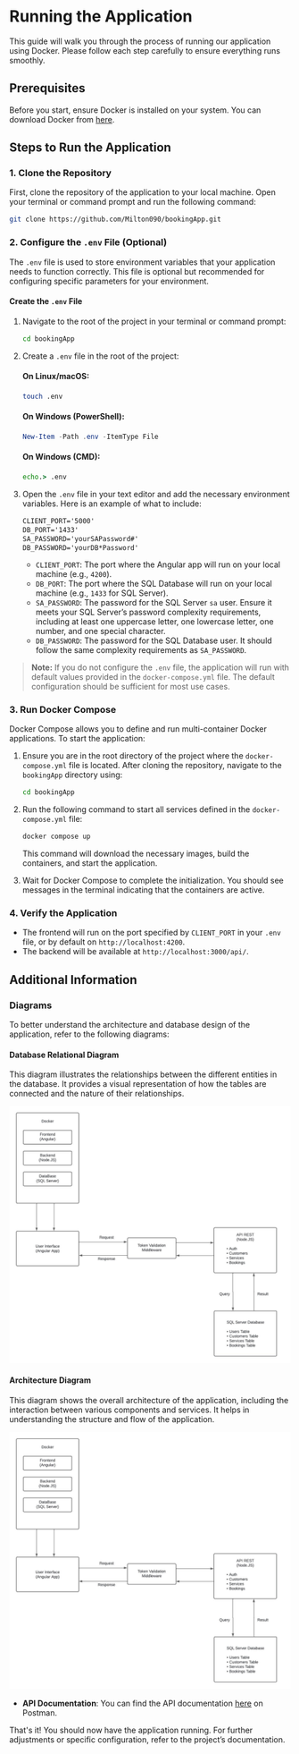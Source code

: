 # Running the Application

This guide will walk you through the process of running our application using Docker. Please follow each step carefully to ensure everything runs smoothly.

## Prerequisites

Before you start, ensure Docker is installed on your system. You can download Docker from [here](https://www.docker.com/products/docker-desktop).

## Steps to Run the Application

### 1. Clone the Repository

First, clone the repository of the application to your local machine. Open your terminal or command prompt and run the following command:


```bash
git clone https://github.com/Milton090/bookingApp.git
```

### 2. Configure the `.env` File (Optional)

The `.env` file is used to store environment variables that your application needs to function correctly. This file is optional but recommended for configuring specific parameters for your environment.

#### Create the `.env` File

1. Navigate to the root of the project in your terminal or command prompt:

    ```bash
    cd bookingApp
    ```

2. Create a `.env` file in the root of the project:

    #### On Linux/macOS:

    ```bash
    touch .env
    ```

    #### On Windows (PowerShell):

    ```powershell
    New-Item -Path .env -ItemType File
    ```

    #### On Windows (CMD):

    ```cmd
    echo.> .env
    ```

3. Open the `.env` file in your text editor and add the necessary environment variables. Here is an example of what to include:

    ```env
    CLIENT_PORT='5000'
    DB_PORT='1433'
    SA_PASSWORD='yourSAPassword#'
    DB_PASSWORD='yourDB*Password'
    ```

    - `CLIENT_PORT`: The port where the Angular app will run on your local machine (e.g., `4200`).
    - `DB_PORT`: The port where the SQL Database will run on your local machine (e.g., `1433` for SQL Server).
    - `SA_PASSWORD`: The password for the SQL Server `sa` user. Ensure it meets your SQL Server’s password complexity requirements, including at least one uppercase letter, one lowercase letter, one number, and one special character.
    - `DB_PASSWORD`: The password for the SQL Database user. It should follow the same complexity requirements as `SA_PASSWORD`.

> **Note:** If you do not configure the `.env` file, the application will run with default values provided in the `docker-compose.yml` file. The default configuration should be sufficient for most use cases.

### 3. Run Docker Compose

Docker Compose allows you to define and run multi-container Docker applications. To start the application:

1. Ensure you are in the root directory of the project where the `docker-compose.yml` file is located. After cloning the repository, navigate to the `bookingApp` directory using:

    ```bash
    cd bookingApp
    ```

2. Run the following command to start all services defined in the `docker-compose.yml` file:

    ```bash
    docker compose up
    ```

   This command will download the necessary images, build the containers, and start the application.

3. Wait for Docker Compose to complete the initialization. You should see messages in the terminal indicating that the containers are active.

### 4. Verify the Application

- The frontend will run on the port specified by `CLIENT_PORT` in your `.env` file, or by default on `http://localhost:4200`.
- The backend will be available at `http://localhost:3000/api/`.

## Additional Information

### Diagrams

To better understand the architecture and database design of the application, refer to the following diagrams:

#### Database Relational Diagram

This diagram illustrates the relationships between the different entities in the database. It provides a visual representation of how the tables are connected and the nature of their relationships.

![Database Relational Diagram](./architectureDiagram.jpeg)

#### Architecture Diagram

This diagram shows the overall architecture of the application, including the interaction between various components and services. It helps in understanding the structure and flow of the application.

![Architecture Diagram](./architectureDiagram.jpeg)


- **API Documentation**: You can find the API documentation [here](https://www.postman.com/aerospace-specialist-44844858/workspace/miltonramirezpublic/collection/33019708-7b1c2ccd-3d46-4c0f-92df-42b645af7d6f?action=share&creator=33019708) on Postman.

That's it! You should now have the application running. For further adjustments or specific configuration, refer to the project’s documentation.